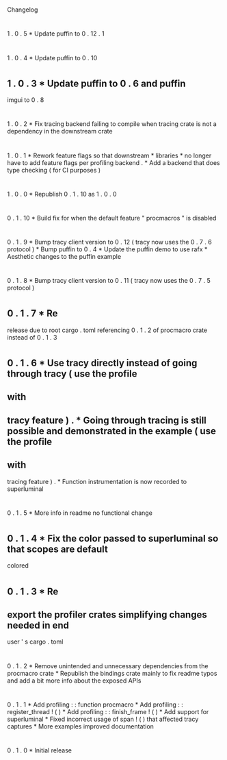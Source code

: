 #
Changelog
#
#
1
.
0
.
5
*
Update
puffin
to
0
.
12
.
1
#
#
1
.
0
.
4
*
Update
puffin
to
0
.
10
#
#
1
.
0
.
3
*
Update
puffin
to
0
.
6
and
puffin
-
imgui
to
0
.
8
#
#
1
.
0
.
2
*
Fix
tracing
backend
failing
to
compile
when
tracing
crate
is
not
a
dependency
in
the
downstream
crate
#
#
1
.
0
.
1
*
Rework
feature
flags
so
that
downstream
*
libraries
*
no
longer
have
to
add
feature
flags
per
profiling
backend
.
*
Add
a
backend
that
does
type
checking
(
for
CI
purposes
)
#
#
1
.
0
.
0
*
Republish
0
.
1
.
10
as
1
.
0
.
0
#
#
0
.
1
.
10
*
Build
fix
for
when
the
default
feature
"
procmacros
"
is
disabled
#
#
0
.
1
.
9
*
Bump
tracy
client
version
to
0
.
12
(
tracy
now
uses
the
0
.
7
.
6
protocol
)
*
Bump
puffin
to
0
.
4
*
Update
the
puffin
demo
to
use
rafx
*
Aesthetic
changes
to
the
puffin
example
#
#
0
.
1
.
8
*
Bump
tracy
client
version
to
0
.
11
(
tracy
now
uses
the
0
.
7
.
5
protocol
)
#
#
0
.
1
.
7
*
Re
-
release
due
to
root
cargo
.
toml
referencing
0
.
1
.
2
of
procmacro
crate
instead
of
0
.
1
.
3
#
#
0
.
1
.
6
*
Use
tracy
directly
instead
of
going
through
tracy
(
use
the
profile
-
with
-
tracy
feature
)
.
*
Going
through
tracing
is
still
possible
and
demonstrated
in
the
example
(
use
the
profile
-
with
-
tracing
feature
)
.
*
Function
instrumentation
is
now
recorded
to
superluminal
#
#
0
.
1
.
5
*
More
info
in
readme
no
functional
change
#
#
0
.
1
.
4
*
Fix
the
color
passed
to
superluminal
so
that
scopes
are
default
-
colored
#
#
0
.
1
.
3
*
Re
-
export
the
profiler
crates
simplifying
changes
needed
in
end
-
user
'
s
cargo
.
toml
#
#
0
.
1
.
2
*
Remove
unintended
and
unnecessary
dependencies
from
the
procmacro
crate
*
Republish
the
bindings
crate
mainly
to
fix
readme
typos
and
add
a
bit
more
info
about
the
exposed
APIs
#
#
0
.
1
.
1
*
Add
profiling
:
:
function
procmacro
*
Add
profiling
:
:
register_thread
!
(
)
*
Add
profiling
:
:
finish_frame
!
(
)
*
Add
support
for
superluminal
*
Fixed
incorrect
usage
of
span
!
(
)
that
affected
tracy
captures
*
More
examples
improved
documentation
#
#
0
.
1
.
0
*
Initial
release
